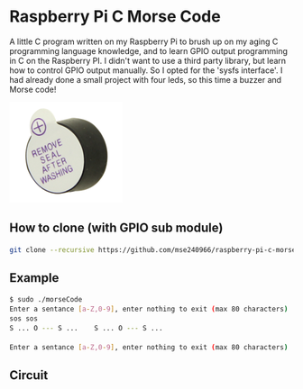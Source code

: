 # Raspberry Pi C Morse Code

A little C program written on my Raspberry Pi to brush up on my aging C programming language knowledge, and to learn GPIO output programming in C on the Raspberry PI.  I didn't want to use a third party library, but learn how to control GPIO output manually. So I opted for the 'sysfs interface'. I had already done a small project with four leds, so this time a buzzer and Morse code!

![buzzer](https://github.com/mse240966/raspberry-pi-c-morse-code/blob/master/docs/buzzer.png "Buzzer")

## How to clone (with GPIO sub module)

```bash
git clone --recursive https://github.com/mse240966/raspberry-pi-c-morse-code.git
```

## Example

```bash
$ sudo ./morseCode
Enter a sentance [a-Z,0-9], enter nothing to exit (max 80 characters) ...
sos sos
S ... O --- S ...    S ... O --- S ... 

Enter a sentance [a-Z,0-9], enter nothing to exit (max 80 characters) ...

```

## Circuit
